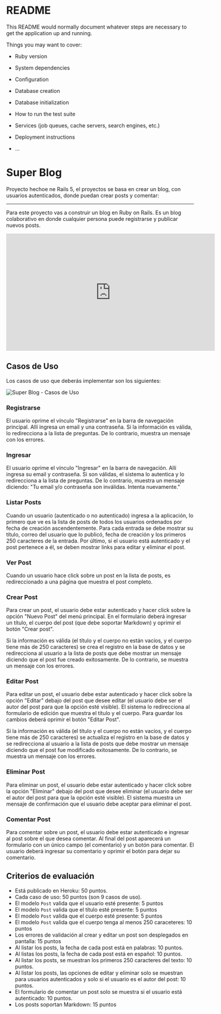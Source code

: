 # README

This README would normally document whatever steps are necessary to get the
application up and running.

Things you may want to cover:

* Ruby version

* System dependencies

* Configuration

* Database creation

* Database initialization

* How to run the test suite

* Services (job queues, cache servers, search engines, etc.)

* Deployment instructions

* ...


# Super Blog 

Proyecto hechoe ne Rails 5, el proyectos se basa en crear un blog, con usuarios autenticados, donde puedan crear posts y comentar:


----------------------------------------
Para este proyecto vas a construir un blog en Ruby on Rails. Es un blog colaborativo en donde cualquier persona puede registrarse y publicar nuevos posts.
<iframe width="560" height="315" src="https://www.youtube.com/embed/pXrtPf0vmnw" frameborder="0" allow="accelerometer; autoplay; encrypted-media; gyroscope; picture-in-picture" allowfullscreen></iframe>

Casos de Uso
------------

Los casos de uso que deberás implementar son los siguientes:

![Super Blog - Casos de Uso](https://s3.amazonaws.com/makeitreal/projects/super-blog-casos-uso.png)

### Registrarse

El usuario oprime el vínculo "Registrarse" en la barra de navegación principal. Allí ingresa un email y una contraseña. Si la información es válida, lo redirecciona a la lista de preguntas. De lo contrario, muestra un mensaje con los errores.

### Ingresar

El usuario oprime el vínculo "Ingresar" en la barra de navegación. Allí ingresa su email y contraseña. Si son válidas, el sistema lo autentica y lo redirecciona a la lista de preguntas. De lo contrario, muestra un mensaje diciendo: "Tu email y/o contraseña son inválidas. Intenta nuevamente."

### Listar Posts

Cuando un usuario (autenticado o no autenticado) ingresa a la aplicación, lo primero que ve es la lista de posts de todos los usuarios ordenados por fecha de creación ascendentemente. Para cada entrada se debe mostrar su título, correo del usuario que lo publicó, fecha de creación y los primeros 250 caracteres de la entrada. Por último, si el usuario está autenticado y el post pertenece a él, se deben mostrar links para editar y eliminar el post.

### Ver Post

Cuando un usuario hace click sobre un post en la lista de posts, es redireccionado a una página que muestra el post completo.

### Crear Post

Para crear un post, el usuario debe estar autenticado y hacer click sobre la opción "Nuevo Post" del menú principal. En el formulario deberá ingresar un título, el cuerpo del post (que debe soportar Markdown) y oprimir el botón "Crear post".

Si la información es válida (el título y el cuerpo no están vacíos, y el cuerpo tiene más de 250 caracteres) se crea el registro en la base de datos y se redirecciona al usuario a la lista de posts que debe mostrar un mensaje diciendo que el post fue creado exitosamente. De lo contrario, se muestra un mensaje con los errores.

### Editar Post

Para editar un post, el usuario debe estar autenticado y hacer click sobre la opción "Editar" debajo del post que desee editar (el usuario debe ser el autor del post para que la opción esté visible). El sistema lo redirecciona al formulario de edición que muestra el título y el cuerpo. Para guardar los cambios deberá oprimir el botón "Editar Post".

Si la información es válida (el título y el cuerpo no están vacíos, y el cuerpo tiene más de 250 caracteres) se actualiza el registro en la base de datos y se redirecciona al usuario a la lista de posts que debe mostrar un mensaje diciendo que el post fue modificado exitosamente. De lo contrario, se muestra un mensaje con los errores.

### Eliminar Post

Para eliminar un post, el usuario debe estar autenticado y hacer click sobre la opción "Eliminar" debajo del post que desee eliminar (el usuario debe ser el autor del post para que la opción esté visible). El sistema muestra un mensaje de confirmación que el usuario debe aceptar para eliminar el post.

### Comentar Post

Para comentar sobre un post, el usuario debe estar autenticado e ingresar al post sobre el que desea comentar. Al final del post aparecerá un formulario con un único campo (el comentario) y un botón para comentar. El usuario deberá ingresar su comentario y oprimir el botón para dejar su comentario.

Criterios de evaluación
-----------------------

-   Está publicado en Heroku: 50 puntos.
-   Cada caso de uso: 50 puntos (son 9 casos de uso).
-   El modelo `Post` valida que el usuario esté presente: 5 puntos
-   El modelo `Post` valida que el título esté presente: 5 puntos
-   El modelo `Post` valida que el cuerpo esté presente: 5 puntos
-   El modelo `Post` valida que el cuerpo tenga al menos 250 caraceteres: 10 puntos
-   Los errores de validación al crear y editar un post son desplegados en pantalla: 15 puntos
-   Al listar los posts, la fecha de cada post está en palabras: 10 puntos.
-   Al listas los posts, la fecha de cada post está en español: 10 puntos.
-   Al listar los posts, se muestran los primeros 250 caracteres del texto: 10 puntos.
-   Al listar los posts, las opciones de editar y eliminar solo se muestran para usuarios autenticados y solo si el usuario es el autor del post: 10 puntos.
-   El formulario de comentar un post solo se muestra si el usuario está autenticado: 10 puntos.
-   Los posts soportan Markdown: 15 puntos
